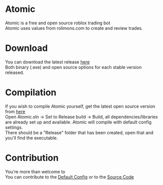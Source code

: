 # Atomic

Atomic is a free and open source roblox trading bot  
Atomic uses values from rolimons.com to create and review trades.

# Download

You can download the latest release [here](https://github.com/viown/Atomic/releases)  
Both binary (.exe) and open source options for each stable version released.

# Compilation

If you wish to compile Atomic yourself, get the latest open source version from [here](https://github.com/viown/Atomic/releases)  
Open Atomic.sln -> Set to Release build -> Build, all dependencies/libraries are already set up and available. Atomic will compile with default config settings.  
There should be a "Release" folder that has been created, open that and you'll find the executable.

# Contribution

You're more than welcome to  
You can contribute to the [Default Config](https://github.com/viown/Atomic/blob/master/Data/DefaultConfig.cfg) or to the [Source Code](https://github.com/viown/Atomic/tree/master/Atomic/Atomic)
